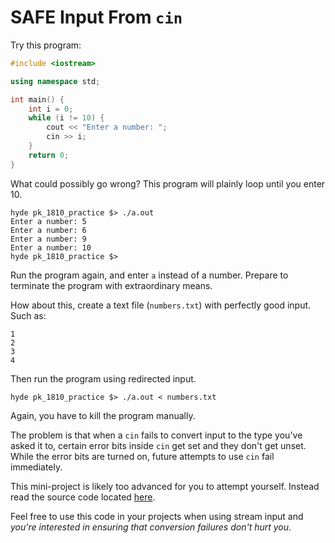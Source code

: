 # SAFE Input From `cin`

Try this program:

```c++
#include <iostream>

using namespace std;

int main() {
    int i = 0;
    while (i != 10) {
        cout << "Enter a number: ";
        cin >> i;
    }
    return 0;
}
```

What could possibly go wrong? This program will plainly loop until you enter 10.

```text
hyde pk_1810_practice $> ./a.out
Enter a number: 5
Enter a number: 6
Enter a number: 9
Enter a number: 10
hyde pk_1810_practice $>
```

Run the program again, and enter `a` instead of a number. Prepare to terminate the program with extraordinary means.

How about this, create a text file (`numbers.txt`) with perfectly good input. Such as:

```text
1
2
3
4
```

Then run the program using redirected input.

```text
hyde pk_1810_practice $> ./a.out < numbers.txt
```

Again, you have to kill the program manually.

The problem is that when a `cin` fails to convert input to the type you've asked it to, certain error bits inside `cin` get set and they don't get unset. While the error bits are turned on, future attempts to use `cin` fail immediately.

This mini-project is likely too advanced for you to attempt yourself. Instead read the source code located [here](./safe_stream_input.cpp).

Feel free to use this code in your projects when using stream input and *you're interested in ensuring that conversion failures don't hurt you*.
